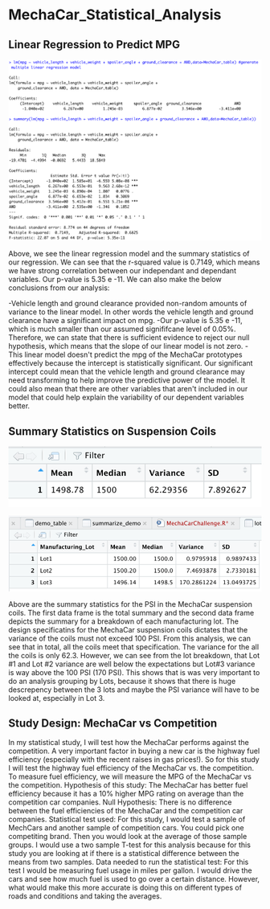 # MechaCar_Statistical_Analysis

## Linear Regression to Predict MPG

![](Deliverable1.png)

Above, we see the linear regression model and the summary statistics of our regression. We can see that the r-squared value is 0.7149, which means we have strong correlation between our independant and dependant variables. Our p-value is 5.35 e -11. We can also make the below conclusions from our analysis:

-Vehicle length and ground clearance provided non-random amounts of variance to the linear model. In other words the vehicle length and ground clearance have a significant impact on mpg.
-Our p-value is 5.35 e -11, which is much smaller than our assumed signififcane level of 0.05%.
Therefore, we can state that there is sufficient evidence to reject our null hypothesis, which means that the slope of our linear model is not zero.
-This linear model doesn't predict the mpg of the MechaCar prototypes effectively because the intercept is statistically significant. Our significant intercept could mean that the vehicle length and ground clearance may need transforming to help improve the predictive power of the model. It could also mean that there are other variables that aren't included in our model that could help explain the variability of our dependent variables better.

## Summary Statistics on Suspension Coils

![](total_summary.png)

![](lot_summary.png)

Above are the summary statistics for the PSI in the MechaCar suspension coils. The first data frame is the total summary and the second data frame depicts the summary for a breakdown of each manufacturing lot.
The design specificatins for the MechaCar suspension coils dictates that the variance of the coils must not exceed 100 PSI. From this analysis, we can see that in total, all the coils meet that specification. The variance for the all the coils is only 62.3. However, we can see from the lot breakdown, that Lot #1 and Lot #2 variance are well below the expectations but Lot#3 variance is way above the 100 PSI (170 PSI). This shows that is was very important to do an analysis grouping by Lots, because it shows that there is huge descrepency between the 3 lots and maybe the PSI variance will have to be looked at, especially in Lot 3.

## Study Design: MechaCar vs Competition

In my statistical study, I will test how the MechaCar performs against the competition. A very important factor in buying a new car is the highway fuel efficiency (especially with the recent raises in gas prices!).
So for this study I will test the highway fuel efficiency of the MechaCar vs. the competition. To measure fuel efficiency, we will measure the MPG of the MechaCar vs the competition.
Hypothesis of this study:
The MechaCar has better fuel efficiency because it has a 10% higher MPG rating on average than the competition car companies. 
Null Hypothesis:
There is no difference between the fuel efficiencies of the MechaCar and the competition car companies.
Statistical test used:
For this study, I would test a sample of MechCars and another sample of competition cars. You could pick one competiting brand. Then you would look at the average of those sample groups.
I would use a two sample T-test for this analysis because for this study you are looking at if there is a statistical difference
between the means from two samples.
Data needed to run the statistical test:
For this test I would be measuring fuel usage in miles per gallon. I would drive the cars and see how much fuel is used to go over a certain distance. However, what would make this more accurate is doing this on different types of roads and conditions and taking the averages. 

